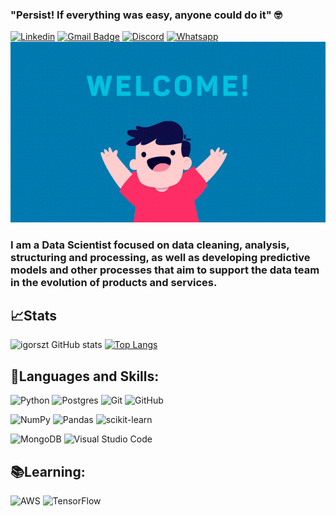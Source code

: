 ### "Persist! If everything was easy, anyone could do it" 🤓
[![Linkedin](https://img.shields.io/badge/LinkedIn-0077B5?style=for-the-badge&logo=linkedin&logoColor=white)](https://www.linkedin.com/in/igorszt)     [![Gmail Badge](https://img.shields.io/badge/-Gmail-c14438?style=flat-square&logo=Gmail&logoColor=white&link=mailto:igordestavares@gmail.com)](mailto:igordestavares@gmail.com) 
[![Discord](https://img.shields.io/badge/Discord-7289DA?style=for-the-badge&logo=discord&logoColor=white)](https://discord.gg/TmsaPpuq)
[![Whatsapp](https://img.shields.io/badge/WhatsApp-25D366?style=for-the-badge&logo=whatsapp&logoColor=white)](https://api.whatsapp.com/send?phone=5532999526887)
![](welcome.gif)

### I am a Data Scientist focused on data cleaning, analysis, structuring and processing, as well as developing predictive models and other processes that aim to support the data team in the evolution of products and services.

## 📈Stats

![igorszt GitHub stats](https://github-readme-stats.vercel.app/api?username=igorszt&show_icons=true&theme=dracula)
[![Top Langs](https://github-readme-stats.vercel.app/api/top-langs/?username=igorszt&layout=default&theme=dracula)](https://github.com/igorszt/github-readme-stats)

## 🚀Languages and Skills:
![Python](https://img.shields.io/badge/python-3670A0?style=for-the-badge&logo=python&logoColor=ffdd54)  ![Postgres](https://img.shields.io/badge/postgres-%23316192.svg?style=for-the-badge&logo=postgresql&logoColor=white) 
![Git](https://img.shields.io/badge/git-%23F05033.svg?style=for-the-badge&logo=git&logoColor=white)
![GitHub](https://img.shields.io/badge/github-%23121011.svg?style=for-the-badge&logo=github&logoColor=white)

![NumPy](https://img.shields.io/badge/numpy-%23013243.svg?style=for-the-badge&logo=numpy&logoColor=white) ![Pandas](https://img.shields.io/badge/pandas-%23150458.svg?style=for-the-badge&logo=pandas&logoColor=white) ![scikit-learn](https://img.shields.io/badge/scikit--learn-%23F7931E.svg?style=for-the-badge&logo=scikit-learn&logoColor=white)

![MongoDB](https://img.shields.io/badge/MongoDB-%234ea94b.svg?style=for-the-badge&logo=mongodb&logoColor=white) ![Visual Studio Code](https://img.shields.io/badge/Visual%20Studio%20Code-0078d7.svg?style=for-the-badge&logo=visual-studio-code&logoColor=white)

## 📚Learning:
![AWS](https://img.shields.io/badge/AWS-%23FF9900.svg?style=for-the-badge&logo=amazon-aws&logoColor=white)
![TensorFlow](https://img.shields.io/badge/TensorFlow-%23FF6F00.svg?style=for-the-badge&logo=TensorFlow&logoColor=white)
